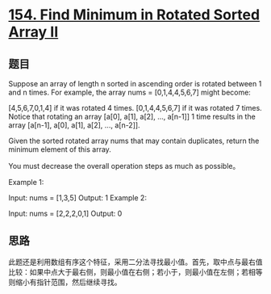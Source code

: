 # [154. Find Minimum in Rotated Sorted Array II](https://leetcode.com/problems/find-minimum-in-rotated-sorted-array-ii/)

## 题目

Suppose an array of length n sorted in ascending order is rotated between 1 and n times. For example, the array nums = [0,1,4,4,5,6,7] might become:

[4,5,6,7,0,1,4] if it was rotated 4 times.
[0,1,4,4,5,6,7] if it was rotated 7 times.
Notice that rotating an array [a[0], a[1], a[2], ..., a[n-1]] 1 time results in the array [a[n-1], a[0], a[1], a[2], ..., a[n-2]].

Given the sorted rotated array nums that may contain duplicates, return the minimum element of this array.

You must decrease the overall operation steps as much as possible。

Example 1:

Input: nums = [1,3,5]
Output: 1
Example 2:

Input: nums = [2,2,2,0,1]
Output: 0

## 思路

此题还是利用数组有序这个特征，采用二分法寻找最小值。首先，取中点与最右值比较：如果中点大于最右侧，则最小值在右侧；若小于，则最小值在左侧；若相等则缩小有指针范围，然后继续寻找。